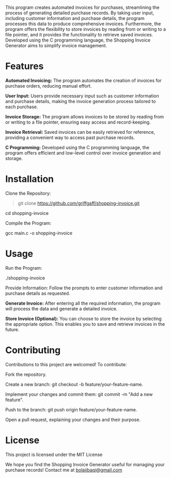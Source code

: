 This program creates automated invoices for purchases, streamlining the process of generating detailed purchase records. By taking user input, including customer information and purchase details, the program processes this data to produce comprehensive invoices. Furthermore, the program offers the flexibility to store invoices by reading from or writing to a file pointer, and it provides the functionality to retrieve saved invoices. Developed using the C programming language, the Shopping Invoice Generator aims to simplify invoice management.

# Features
**Automated Invoicing:** The program automates the creation of invoices for purchase orders, reducing manual effort.

**User Input:** Users provide necessary input such as customer information and purchase details, making the invoice generation process tailored to each purchase.

**Invoice Storage:** The program allows invoices to be stored by reading from or writing to a file pointer, ensuring easy access and record-keeping.

**Invoice Retrieval:** Saved invoices can be easily retrieved for reference, providing a convenient way to access past purchase records.

**C Programming:** Developed using the C programming language, the program offers efficient and low-level control over invoice generation and storage.

# Installation
Clone the Repository:

>git clone https://github.com/griffgaff/shopping-invoice.git

cd shopping-invoice

Compile the Program:

gcc main.c -o shopping-invoice

# Usage
Run the Program:

./shopping-invoice

Provide Information:
Follow the prompts to enter customer information and purchase details as requested.

**Generate Invoice:**
After entering all the required information, the program will process the data and generate a detailed invoice.

**Store Invoice (Optional):**
You can choose to store the invoice by selecting the appropriate option. This enables you to save and retrieve invoices in the future.

# Contributing
Contributions to this project are welcomed! To contribute:

Fork the repository.

Create a new branch: git checkout -b feature/your-feature-name.

Implement your changes and commit them: git commit -m "Add a new feature".

Push to the branch: git push origin feature/your-feature-name.

Open a pull request, explaining your changes and their purpose.

# License
This project is licensed under the MIT License

We hope you find the Shopping Invoice Generator useful for managing your purchase records!
Contact me at [bolajibaqi@gmail.com](bolajibaqi@gmail.com)

